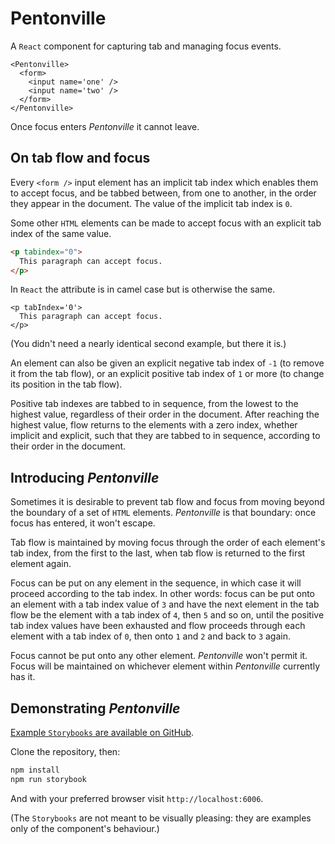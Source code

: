 # Pentonville

A `React` component for capturing tab and managing focus events.

```JSX
<Pentonville>
  <form>
    <input name='one' />
    <input name='two' />
  </form>
</Pentonville>
```

Once focus enters _Pentonville_ it cannot leave.

## On tab flow and focus

Every `<form />` input element has an implicit tab index which enables them to accept focus, and be tabbed between, from one to another, in the order they appear in the document. The value of the implicit tab index is `0`.

Some other `HTML` elements can be made to accept focus with an explicit tab index of the same value.

```HTML
<p tabindex="0">
  This paragraph can accept focus.
</p>
```

In `React` the attribute is in camel case but is otherwise the same.

```JSX
<p tabIndex='0'>
  This paragraph can accept focus.
</p>
```

(You didn't need a nearly identical second example, but there it is.)

An element can also be given an explicit negative tab index of `-1` (to remove it from the tab flow), or an explicit positive tab index of `1` or more (to change its position in the tab flow).

Positive tab indexes are tabbed to in sequence, from the lowest to the highest value, regardless of their order in the document. After reaching the highest value, flow returns to the elements with a zero index, whether implicit and explicit, such that they are tabbed to in sequence, according to their order in the document.

## Introducing _Pentonville_

Sometimes it is desirable to prevent tab flow and focus from moving beyond the boundary of a set of `HTML` elements. _Pentonville_ is that boundary: once focus has entered, it won't escape.

Tab flow is maintained by moving focus through the order of each element's tab index, from the first to the last, when tab flow is returned to the first element again.

Focus can be put on any element in the sequence, in which case it will proceed according to the tab index. In other words: focus can be put onto an element with a tab index value of `3` and have the next element in the tab flow be the element with a tab index of `4`, then `5` and so on, until the positive tab index values have been exhausted and flow proceeds through each element with a tab index of `0`, then onto `1` and `2` and back to `3` again.

Focus cannot be put onto any other element. _Pentonville_ won't permit it. Focus will be maintained on whichever element within _Pentonville_ currently has it.

## Demonstrating _Pentonville_

[Example `Storybooks` are available on GitHub](https://github.com/sequencemedia/pentonville).

Clone the repository, then:

```bash
npm install
npm run storybook
```

And with your preferred browser visit `http://localhost:6006`.

(The `Storybooks` are not meant to be visually pleasing: they are examples only of the component's behaviour.)
